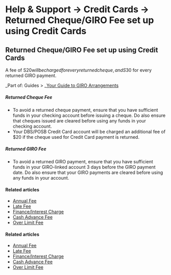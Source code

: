 # Help & Support -> Credit Cards -> Returned Cheque/GIRO Fee set up using Credit Cards

## Returned Cheque/GIRO Fee set up using Credit Cards

A fee of S$20 will be charged for every returned cheque, and S$30 for every returned GIRO payment.

_Part of: Guides > _[Your Guide to GIRO Arrangements](https://www.dbs.com.sg/personal/support/guide-giro-arrangements.html)

#####  Returned Cheque Fee

  * To avoid a returned cheque payment, ensure that you have sufficient funds in your checking account before issuing a cheque. Do also ensure that cheques issued are cleared before using any funds in your checking account.
  * Your DBS/POSB Credit Card account will be charged an additional fee of $20 if the cheque used for Credit Card payment is returned.



#####  Returned GIRO Fee

  * To avoid a returned GIRO payment, ensure that you have sufficient funds in your GIRO-linked account 3 days before the GIRO payment date. Do also ensure that your GIRO payments are cleared before using any funds in your account.



#### Related articles

  * [Annual Fee](https://www.dbs.com.sg/personal/support/card-charges-and-fees-annual-fee.html)
  * [Late Fee](https://www.dbs.com.sg/personal/support/card-charges-and-fees-late-fee.html)
  * [Finance/Interest Charge](https://www.dbs.com.sg/personal/support/card-charges-and-fees-finance-charge.html)
  * [Cash Advance Fee](https://www.dbs.com.sg/personal/support/card-charges-and-fees-cash-advance-fee.html)
  * [Over Limit Fee](https://www.dbs.com.sg/personal/support/card-charges-and-fees-over-limit-fee.html)



#### Related articles

  * [Annual Fee](https://www.dbs.com.sg/personal/support/card-charges-and-fees-annual-fee.html)
  * [Late Fee](https://www.dbs.com.sg/personal/support/card-charges-and-fees-late-fee.html)
  * [Finance/Interest Charge](https://www.dbs.com.sg/personal/support/card-charges-and-fees-finance-charge.html)
  * [Cash Advance Fee](https://www.dbs.com.sg/personal/support/card-charges-and-fees-cash-advance-fee.html)
  * [Over Limit Fee](https://www.dbs.com.sg/personal/support/card-charges-and-fees-over-limit-fee.html)



